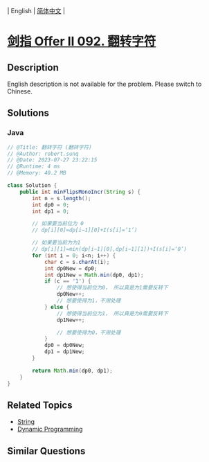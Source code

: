 
| English | [简体中文](README.md) |

# [剑指 Offer II 092. 翻转字符](https://leetcode.cn//problems/cyJERH/)

## Description

<p>English description is not available for the problem. Please switch to Chinese.</p>


## Solutions


### Java

```Java
// @Title: 翻转字符 (翻转字符)
// @Author: robert.sunq
// @Date: 2023-07-27 23:22:15
// @Runtime: 4 ms
// @Memory: 40.2 MB

class Solution {
    public int minFlipsMonoIncr(String s) {
        int n = s.length();
        int dp0 = 0;
        int dp1 = 0;

        // 如果要当前位为 0
        // dp[i][0]=dp[i−1][0]+I(s[i]=‘1’)

        // 如果要当前为为1
        // dp[i][1]=min(dp[i−1][0],dp[i−1][1])+I(s[i]=‘0’)
        for (int i = 0; i<n; i++) {
            char c = s.charAt(i);
            int dp0New = dp0;
            int dp1New = Math.min(dp0, dp1);
            if (c == '1') {
                // 想使得当前位为0， 所以真是为1需要反转下
                dp0New++;
                // 想要使得为1，不用处理
            } else {
                // 想使得当前位为1， 所以真是为0需要反转下
                dp1New++;

                // 想要使得为0，不用处理
            }
            dp0 = dp0New;
            dp1 = dp1New;
        }

        return Math.min(dp0, dp1);
    }
}
```



## Related Topics

- [String](https://leetcode.cn//tag/string)
- [Dynamic Programming](https://leetcode.cn//tag/dynamic-programming)

## Similar Questions


